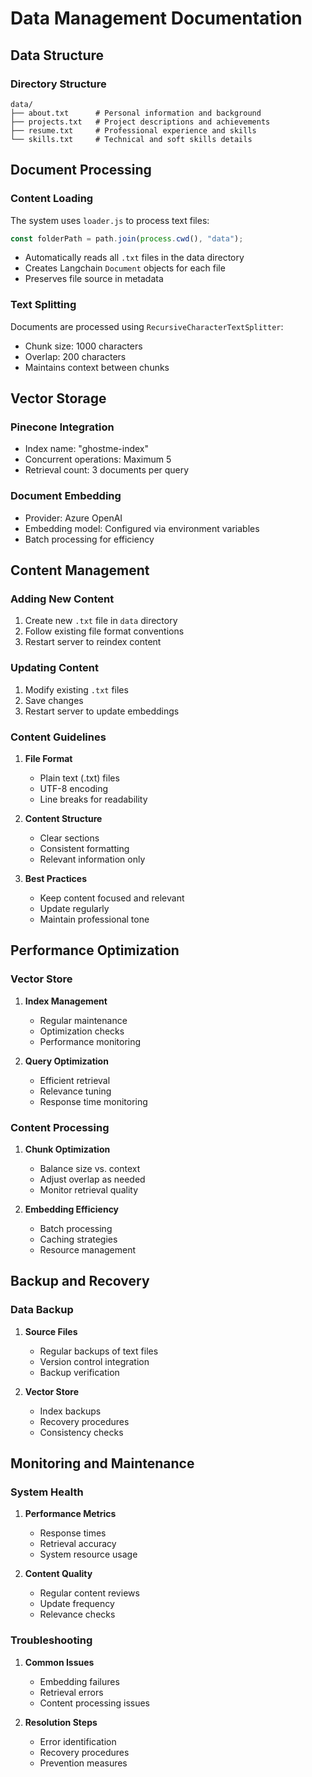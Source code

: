 # Data Management Documentation

## Data Structure

### Directory Structure

```
data/
├── about.txt      # Personal information and background
├── projects.txt   # Project descriptions and achievements
├── resume.txt     # Professional experience and skills
└── skills.txt     # Technical and soft skills details
```

## Document Processing

### Content Loading

The system uses `loader.js` to process text files:

```javascript
const folderPath = path.join(process.cwd(), "data");
```

- Automatically reads all `.txt` files in the data directory
- Creates Langchain `Document` objects for each file
- Preserves file source in metadata

### Text Splitting

Documents are processed using `RecursiveCharacterTextSplitter`:

- Chunk size: 1000 characters
- Overlap: 200 characters
- Maintains context between chunks

## Vector Storage

### Pinecone Integration

- Index name: "ghostme-index"
- Concurrent operations: Maximum 5
- Retrieval count: 3 documents per query

### Document Embedding

- Provider: Azure OpenAI
- Embedding model: Configured via environment variables
- Batch processing for efficiency

## Content Management

### Adding New Content

1. Create new `.txt` file in `data` directory
2. Follow existing file format conventions
3. Restart server to reindex content

### Updating Content

1. Modify existing `.txt` files
2. Save changes
3. Restart server to update embeddings

### Content Guidelines

1. **File Format**
   - Plain text (.txt) files
   - UTF-8 encoding
   - Line breaks for readability

2. **Content Structure**
   - Clear sections
   - Consistent formatting
   - Relevant information only

3. **Best Practices**
   - Keep content focused and relevant
   - Update regularly
   - Maintain professional tone

## Performance Optimization

### Vector Store

1. **Index Management**
   - Regular maintenance
   - Optimization checks
   - Performance monitoring

2. **Query Optimization**
   - Efficient retrieval
   - Relevance tuning
   - Response time monitoring

### Content Processing

1. **Chunk Optimization**
   - Balance size vs. context
   - Adjust overlap as needed
   - Monitor retrieval quality

2. **Embedding Efficiency**
   - Batch processing
   - Caching strategies
   - Resource management

## Backup and Recovery

### Data Backup

1. **Source Files**
   - Regular backups of text files
   - Version control integration
   - Backup verification

2. **Vector Store**
   - Index backups
   - Recovery procedures
   - Consistency checks

## Monitoring and Maintenance

### System Health

1. **Performance Metrics**
   - Response times
   - Retrieval accuracy
   - System resource usage

2. **Content Quality**
   - Regular content reviews
   - Update frequency
   - Relevance checks

### Troubleshooting

1. **Common Issues**
   - Embedding failures
   - Retrieval errors
   - Content processing issues

2. **Resolution Steps**
   - Error identification
   - Recovery procedures
   - Prevention measures